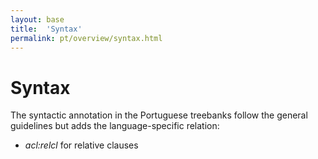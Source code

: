 ```yaml
---
layout: base
title:  'Syntax'
permalink: pt/overview/syntax.html
---
```


# Syntax

The syntactic annotation in the Portuguese treebanks follow the
general guidelines but adds the language-specific relation:

- _acl:relcl_ for relative clauses

